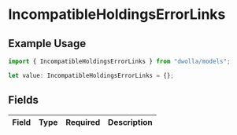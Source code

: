 # IncompatibleHoldingsErrorLinks

## Example Usage

```typescript
import { IncompatibleHoldingsErrorLinks } from "dwolla/models";

let value: IncompatibleHoldingsErrorLinks = {};
```

## Fields

| Field       | Type        | Required    | Description |
| ----------- | ----------- | ----------- | ----------- |